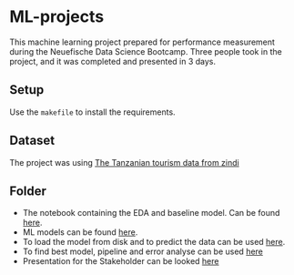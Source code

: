 # ML-projects

This machine learning project prepared for performance measurement during the Neuefische Data Science Bootcamp. Three people took in the project, and it was completed and presented in 3 days.

## Setup
Use the `makefile` to install the requirements.

## Dataset
The project was using [The Tanzanian tourism data from zindi](https://zindi.africa/competitions/tanzania-tourism-prediction/data)

## Folder
- The notebook containing the EDA and baseline model. Can be found [here](notebooks/EDA_and_baseline_model.ipynb).
- ML models can be found [here](notebooks/ML_Models.ipynb).
- To load the model from disk and to predict the data can be used [here](predict.py).
- To find best model, pipeline and error analyse can be used [here](train.py) 
- Presentation for the Stakeholder can be looked [here](presentation_tanzania.pdf) 


